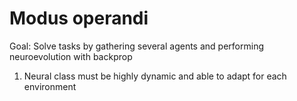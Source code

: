 # Modus operandi

Goal: Solve tasks by gathering several agents and performing neuroevolution with backprop

1. Neural class must be highly dynamic and able to adapt for each environment
